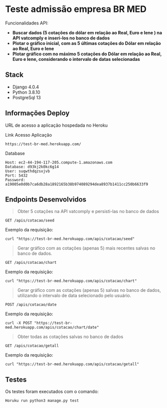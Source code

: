 # Teste admissão empresa BR MED

Funcionalidades API:
 - **Buscar dados (5 cotações do dólar em relação ao Real, Euro e Iene ) na API vatcomply e inseri-los no banco de dados** 
 - **Plotar o gráfico inicial, com as 5 últimas cotações do Dólar em relação ao Real, Euro e Iene**
 - **Plotar gráfico com no máximo 5 cotações do Dólar em relação ao Real, Euro e Iene, considerando o intervalo de datas selecionadas**

## Stack

 - Django 4.0.4
 - Python 3.8.10
 - PostgreSql 13


## Informações Deploy

URL de acesso a aplicação hospedada no Heroku


Link Acesso Aplicação

``` Host
https://test-br-med.herokuapp.com/
```

Database

``` Database
Host: ec2-44-194-117-205.compute-1.amazonaws.com
Database: d93kj2k0kc6g14
User: suqwthdqzsxjvb
Port: 5432
Password: a19005e0d0b7ca6db28a1892165b38b974089294dea8937b1411cc250b6633f9

```

## Endpoints Desenvolvidos

> Obter 5 cotações na API vatcomply e persisti-las no banco de dados

```plaintext
GET /apis/cotacao/seed
```

Exemplo da requisição:

```shell
curl "https://test-br-med.herokuapp.com/apis/cotacao/seed"
```

> Gerar gráfico com as cotações (apenas 5) mais recentes salvas no banco de dados.

```plaintext
GET /apis/cotacao/chart
```

Exemplo da requisição:

```shell
curl "https://test-br-med.herokuapp.com/apis/cotacao/chart"
```

> Gerar gráfico com as cotações (apenas 5) salvas no banco de dados, utilizando o intervalo de data selecionado pelo usuário.

```plaintext
POST /apis/cotacao/date
```

Exemplo da requisição:

```shell
curl -X POST "https://test-br-med.herokuapp.com/apis/cotacao/chart/date"
```

> Obter todas as cotações salvas no banco de dados

```plaintext
GET /apis/cotacao/getall
```

Exemplo da requisição:

```shell
curl "https://test-br-med.herokuapp.com/apis/cotacao/getall"
```
## Testes

Os testes foram executados com o comando:

```shell
Horuku run python3 manage.py test
```
